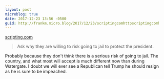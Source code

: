 ```yaml
---
layout: post
microblog: true
date: 2017-12-23 13:56 -0500
guid: http://frankm.micro.blog/2017/12/23/scriptingcomhttpscriptingcomhtmla-ask-why.html
---
```

 [scripting.com](http://scripting.com/2017/12/23.html#a165008)

> Ask why they are willing to risk going to jail to protect the president.

Probably because they don't think there is a serious risk of going to jail. The country, and what most will accept is much different now than during Watergate. I doubt we will ever see a Republican tell Trump he should resign as he is sure to be impeached. 
